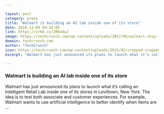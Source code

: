 ```yaml
---

layout: post
category: press
title: "Walmart is building an AI lab inside one of its store"
date: 2018-11-09 04:34:05
link: https://vrhk.co/2RKe4wJ
image: https://techcrunch.com/wp-content/uploads/2017/06/walmart-ship-to-store.jpeg?w=711
domain: techcrunch.com
author: "TechCrunch"
icon: https://techcrunch.com/wp-content/uploads/2015/02/cropped-cropped-favicon-gradient.png?w=180
excerpt: "Walmart has just announced its plans to launch what it’s calling an Intelligent Retail Lab inside one of its stores in Levittown, New York. The idea is to test both associate and customer experiences. For example, Walmart wants to use artificial intelligence to better identify when items are …"

---
```


### Walmart is building an AI lab inside one of its store

Walmart has just announced its plans to launch what it’s calling an Intelligent Retail Lab inside one of its stores in Levittown, New York. The idea is to test both associate and customer experiences. For example, Walmart wants to use artificial intelligence to better identify when items are …